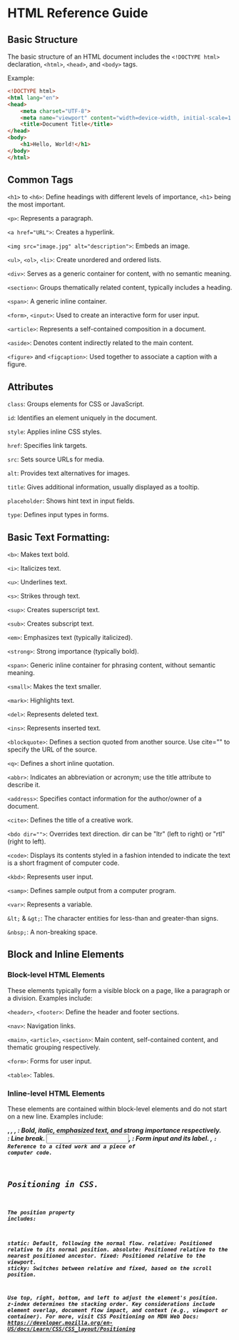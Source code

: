 # HTML Reference Guide

## Basic Structure

The basic structure of an HTML document includes the `<!DOCTYPE html>` declaration, `<html>`, `<head>`, and `<body>` tags.

Example:
```html
<!DOCTYPE html>
<html lang="en">
<head>
    <meta charset="UTF-8">
    <meta name="viewport" content="width=device-width, initial-scale=1.0">
    <title>Document Title</title>
</head>
<body>
    <h1>Hello, World!</h1>
</body>
</html>
```


## Common Tags

`<h1>` to `<h6>`: Define headings with different levels of importance, `<h1>` being the most important.

`<p>`: Represents a paragraph.

`<a href="URL">`: Creates a hyperlink.

`<img src="image.jpg" alt="description">`: Embeds an image.

`<ul>`, `<ol>`, `<li>`: Create unordered and ordered lists.

`<div>`: Serves as a generic container for content, with no semantic meaning.

`<section>`: Groups thematically related content, typically includes a heading.

`<span>`: A generic inline container.

`<form>`, `<input>`: Used to create an interactive form for user input.

`<article>`: Represents a self-contained composition in a document.

`<aside>`: Denotes content indirectly related to the main content.

`<figure>` and `<figcaption>`: Used together to associate a caption with a figure.


## Attributes

`class`: Groups elements for CSS or JavaScript.

`id`: Identifies an element uniquely in the document.

`style`: Applies inline CSS styles.

`href`: Specifies link targets.

`src`: Sets source URLs for media.

`alt`: Provides text alternatives for images.

`title`: Gives additional information, usually displayed as a tooltip.

`placeholder`: Shows hint text in input fields.

`type`: Defines input types in forms.


## Basic Text Formatting:

`<b>`: Makes text bold.

`<i>`: Italicizes text.

`<u>`: Underlines text.

`<s>`: Strikes through text.

`<sup>`: Creates superscript text.

`<sub>`: Creates subscript text.

`<em>`: Emphasizes text (typically italicized).

`<strong>`: Strong importance (typically bold).

`<span>`: Generic inline container for phrasing content, without semantic meaning.

`<small>`: Makes the text smaller.

`<mark>`: Highlights text.

`<del>`: Represents deleted text.

`<ins>`: Represents inserted text.

`<blockquote>`: Defines a section quoted from another source. Use cite="" to specify the URL of the source.

`<q>`: Defines a short inline quotation.

`<abbr>`: Indicates an abbreviation or acronym; use the title attribute to describe it.

`<address>`: Specifies contact information for the author/owner of a document.

`<cite>`: Defines the title of a creative work.

`<bdo dir="">`: Overrides text direction. dir can be "ltr" (left to right) or "rtl" (right to left).

`<code>`: Displays its contents styled in a fashion intended to indicate the text is a short fragment of computer code.

`<kbd>`: Represents user input.

`<samp>`: Defines sample output from a computer program.

`<var>`: Represents a variable.

`&lt;` & `&gt;`: The character entities for less-than and greater-than signs.

`&nbsp;`: A non-breaking space.


## Block and Inline Elements

### Block-level HTML Elements
These elements typically form a visible block on a page, like a paragraph or a division. Examples include:

`<header>`, `<footer>`: Define the header and footer sections.

`<nav>`: Navigation links.

`<main>`, `<article>`, `<section>`: Main content, self-contained content, and thematic grouping respectively.

`<form>`: Forms for user input.

`<table>`: Tables.

### Inline-level HTML Elements
These elements are contained within block-level elements and do not start on a new line. Examples include:

<b>, <i>, <em>, <strong>: Bold, italic, emphasized text, and strong importance respectively.
<br>: Line break.
<input>, <label>: Form input and its label.
<cite>, <code>: Reference to a cited work and a piece of computer code.


## Positioning in CSS. 

#### The position property includes:

static: Default, following the normal flow.
relative: Positioned relative to its normal position.
absolute: Positioned relative to the nearest positioned ancestor.
fixed: Positioned relative to the viewport.
sticky: Switches between relative and fixed, based on the scroll position.

Use top, right, bottom, and left to adjust the element's position. z-index determines the stacking order. Key considerations include element overlap, document flow impact, and context (e.g., viewport or container). For more, visit CSS Positioning on MDN Web Docs: https://developer.mozilla.org/en-US/docs/Learn/CSS/CSS_layout/Positioning

